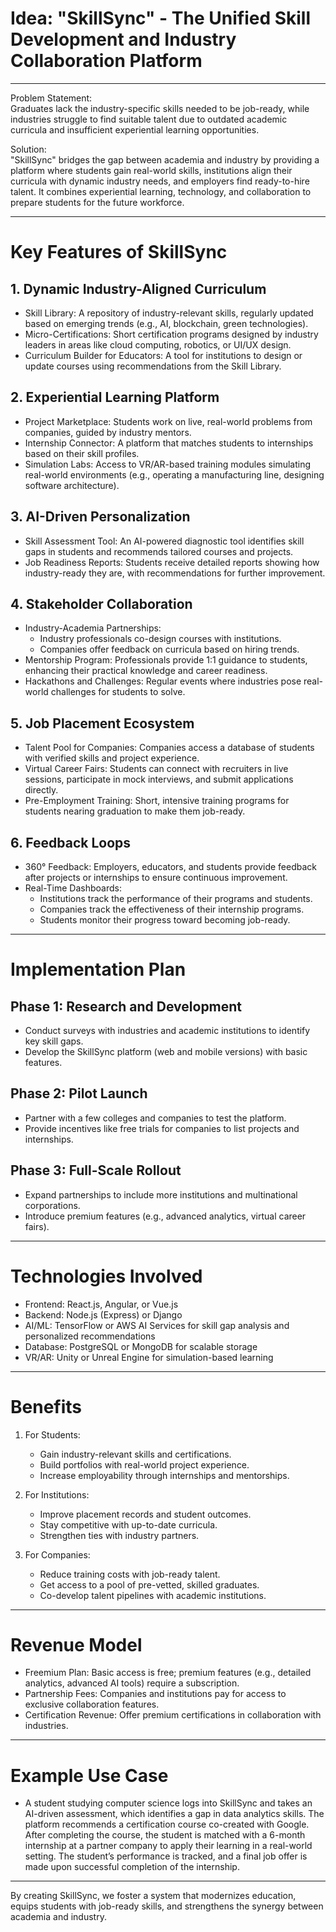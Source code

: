 # Idea: "SkillSync" - The Unified Skill Development and Industry Collaboration Platform

---

Problem Statement:  
Graduates lack the industry-specific skills needed to be job-ready, while industries struggle to find suitable talent due to outdated academic curricula and insufficient experiential learning opportunities.

Solution:  
"SkillSync" bridges the gap between academia and industry by providing a platform where students gain real-world skills, institutions align their curricula with dynamic industry needs, and employers find ready-to-hire talent. It combines experiential learning, technology, and collaboration to prepare students for the future workforce.

---

# Key Features of SkillSync

## 1. Dynamic Industry-Aligned Curriculum
- Skill Library: A repository of industry-relevant skills, regularly updated based on emerging trends (e.g., AI, blockchain, green technologies).
- Micro-Certifications: Short certification programs designed by industry leaders in areas like cloud computing, robotics, or UI/UX design.
- Curriculum Builder for Educators: A tool for institutions to design or update courses using recommendations from the Skill Library.

## 2. Experiential Learning Platform
- Project Marketplace: Students work on live, real-world problems from companies, guided by industry mentors.
- Internship Connector: A platform that matches students to internships based on their skill profiles.
- Simulation Labs: Access to VR/AR-based training modules simulating real-world environments (e.g., operating a manufacturing line, designing software architecture).

## 3. AI-Driven Personalization
- Skill Assessment Tool: An AI-powered diagnostic tool identifies skill gaps in students and recommends tailored courses and projects.
- Job Readiness Reports: Students receive detailed reports showing how industry-ready they are, with recommendations for further improvement.

## 4. Stakeholder Collaboration
- Industry-Academia Partnerships:
  - Industry professionals co-design courses with institutions.
  - Companies offer feedback on curricula based on hiring trends.
- Mentorship Program: Professionals provide 1:1 guidance to students, enhancing their practical knowledge and career readiness.
- Hackathons and Challenges: Regular events where industries pose real-world challenges for students to solve.

## 5. Job Placement Ecosystem
- Talent Pool for Companies: Companies access a database of students with verified skills and project experience.
- Virtual Career Fairs: Students can connect with recruiters in live sessions, participate in mock interviews, and submit applications directly.
- Pre-Employment Training: Short, intensive training programs for students nearing graduation to make them job-ready.

## 6. Feedback Loops
- 360° Feedback: Employers, educators, and students provide feedback after projects or internships to ensure continuous improvement.
- Real-Time Dashboards:
  - Institutions track the performance of their programs and students.
  - Companies track the effectiveness of their internship programs.
  - Students monitor their progress toward becoming job-ready.

---

# Implementation Plan

## Phase 1: Research and Development
- Conduct surveys with industries and academic institutions to identify key skill gaps.
- Develop the SkillSync platform (web and mobile versions) with basic features.

## Phase 2: Pilot Launch
- Partner with a few colleges and companies to test the platform.
- Provide incentives like free trials for companies to list projects and internships.

## Phase 3: Full-Scale Rollout
- Expand partnerships to include more institutions and multinational corporations.
- Introduce premium features (e.g., advanced analytics, virtual career fairs).

---

# Technologies Involved
- Frontend: React.js, Angular, or Vue.js
- Backend: Node.js (Express) or Django
- AI/ML: TensorFlow or AWS AI Services for skill gap analysis and personalized recommendations
- Database: PostgreSQL or MongoDB for scalable storage
- VR/AR: Unity or Unreal Engine for simulation-based learning

---

# Benefits
1. For Students:
   - Gain industry-relevant skills and certifications.
   - Build portfolios with real-world project experience.
   - Increase employability through internships and mentorships.

2. For Institutions:
   - Improve placement records and student outcomes.
   - Stay competitive with up-to-date curricula.
   - Strengthen ties with industry partners.

3. For Companies:
   - Reduce training costs with job-ready talent.
   - Get access to a pool of pre-vetted, skilled graduates.
   - Co-develop talent pipelines with academic institutions.

---

# Revenue Model
- Freemium Plan: Basic access is free; premium features (e.g., detailed analytics, advanced AI tools) require a subscription.
- Partnership Fees: Companies and institutions pay for access to exclusive collaboration features.
- Certification Revenue: Offer premium certifications in collaboration with industries.

---

# Example Use Case
- A student studying computer science logs into SkillSync and takes an AI-driven assessment, which identifies a gap in data analytics skills. The platform recommends a certification course co-created with Google. After completing the course, the student is matched with a 6-month internship at a partner company to apply their learning in a real-world setting. The student’s performance is tracked, and a final job offer is made upon successful completion of the internship.

---

By creating SkillSync, we foster a system that modernizes education, equips students with job-ready skills, and strengthens the synergy between academia and industry.